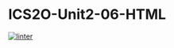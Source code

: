 # ICS2O-Unit2-06-HTML
[![linter](https://github.com/Grant-Culligan/ICS2O-Unit2-06-HTML/workflows/linter/badge.svg)](https://github.com/marketplace/actions/super-linter)
